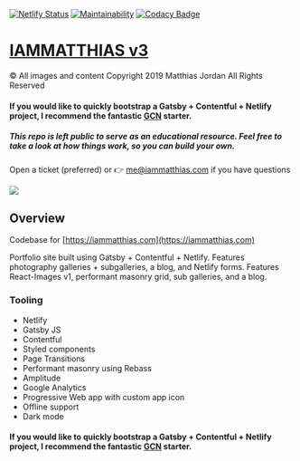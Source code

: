 [![Netlify Status](https://api.netlify.com/api/v1/badges/33c746c0-e9c5-4853-ae92-f721211dd417/deploy-status)](https://app.netlify.com/sites/iamnet/deploys) [![Maintainability](https://api.codeclimate.com/v1/badges/cfe289e436dbeed2598a/maintainability)](https://codeclimate.com/github/iammatthias/.com/maintainability) [![Codacy Badge](https://api.codacy.com/project/badge/Grade/9403cc5b92e74a1f9f3608221b1d76c1)](https://www.codacy.com/app/iammatthias/.com?utm_source=github.com&amp;utm_medium=referral&amp;utm_content=iammatthias/.com&amp;utm_campaign=Badge_Grade)

# [IAMMATTHIAS v3](https://iammatthias.com)

© All images and content Copyright 2019 Matthias Jordan
All Rights Reserved

#### If you would like to quickly bootstrap a Gatsby + Contentful + Netlify project, I recommend the fantastic [GCN](https://github.com/ryanwiemer/gatsby-starter-gcn) starter.

##### This repo is left public to serve as an educational resource. Feel free to take a look at how things work, so you can build your own. 

Open a ticket (preferred) or 👉 me@iammatthias.com if you have questions

![](https://user-images.githubusercontent.com/5431737/52232080-7243b980-2870-11e9-8432-a41881f8e5d0.png) 

## Overview
Codebase for [https://iammatthias.com](https://iammatthias.com)

Portfolio site built using Gatsby + Contentful + Netlify. Features photography galleries + subgalleries, a blog, and Netlify forms. Features React-Images v1, performant masonry grid, sub galleries, and a blog. 

### Tooling
- Netlify
- Gatsby JS
- Contentful
- Styled components
- Page Transitions
- Performant masonry using Rebass
- Amplitude 
- Google Analytics
- Progressive Web app with custom app icon
- Offline support
- Dark mode

#### If you would like to quickly bootstrap a Gatsby + Contentful + Netlify project, I recommend the fantastic [GCN](https://github.com/ryanwiemer/gatsby-starter-gcn) starter.
